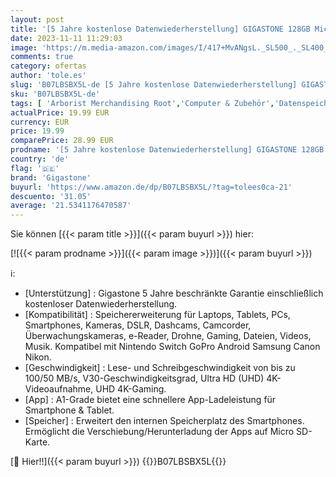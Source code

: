 ```yaml
---
layout: post
title: '[5 Jahre kostenlose Datenwiederherstellung] GIGASTONE 128GB Micro SD Karte  4K Kamera Pro  bis zu 100/50 MB/s  MicroSDXC Speicherkarte für Gopro Drohne DJI Switch  A2 V30 U3 +Adapter'
date: 2023-11-11 11:29:03
image: 'https://m.media-amazon.com/images/I/417+MvANgsL._SL500_._SL400_.jpg'
comments: true
category: ofertas
author: 'tole.es'
slug: 'B07LBSBX5L-de [5 Jahre kostenlose Datenwiederherstellung] GIGASTONE...'
sku: 'B07LBSBX5L-de'
tags: [ 'Arborist Merchandising Root','Computer & Zubehör','Datenspeicher','Externe Datenspeicher','IT-Zubehör','Mengenrabatte auf ausgewählte Produkte','Micro SD Speicherkarten','Self Service','Special Features Stores','Speicherkarten','Stores','e26659c6-d1cd-45cb-800b-2f9b432b8572_0','e26659c6-d1cd-45cb-800b-2f9b432b8572_8801','gigastone','🇩🇪', ]
actualPrice: 19.99 EUR
currency: EUR
price: 19.99
comparePrice: 28.99 EUR
prodname: '[5 Jahre kostenlose Datenwiederherstellung] GIGASTONE 128GB Micro SD Karte  4K Kamera Pro  bis zu 100/50 MB/s  MicroSDXC Speicherkarte für Gopro Drohne DJI Switch  A2 V30 U3 +Adapter'
country: 'de'
flag: '🇩🇪'
brand: 'Gigastone'
buyurl: 'https://www.amazon.de/dp/B07LBSBX5L/?tag=tolees0ca-21'
descuento: '31.05'
average: '21.5341176470587'
---
```


Sie können [{{< param title >}}]({{< param buyurl >}}) hier:

[![{{< param prodname >}}]({{< param image >}})]({{< param buyurl >}})

ℹ️:

- [Unterstützung] : Gigastone 5 Jahre beschränkte Garantie einschließlich kostenloser Datenwiederherstellung.
- [Kompatibilität] : Speichererweiterung für Laptops, Tablets, PCs, Smartphones, Kameras, DSLR, Dashcams, Camcorder, Überwachungskameras, e-Reader, Drohne, Gaming, Dateien, Videos, Musik. Kompatibel mit Nintendo Switch GoPro Android Samsung Canon Nikon.
- [Geschwindigkeit] : Lese- und Schreibgeschwindigkeit von bis zu 100/50 MB/s, V30-Geschwindigkeitsgrad, Ultra HD (UHD) 4K-Videoaufnahme, UHD 4K-Gaming.
- [App] : A1-Grade bietet eine schnellere App-Ladeleistung für Smartphone & Tablet.
- [Speicher] : Erweitert den internen Speicherplatz des Smartphones. Ermöglicht die Verschiebung/Herunterladung der Apps auf Micro SD-Karte.

[🛒 Hier!!]({{< param buyurl >}})
{{<world>}}B07LBSBX5L{{</world>}}
